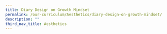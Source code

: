 ```yaml
---
title: Diary Design on Growth Mindset
permalink: /our-curriculum/Aesthetics/diary-design-on-growth-mindset/
description: ""
third_nav_title: Aesthetics
---
```

